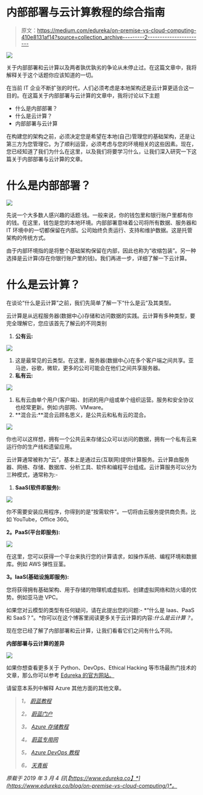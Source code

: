 # 内部部署与云计算教程的综合指南

> 原文：<https://medium.com/edureka/on-premise-vs-cloud-computing-410e8131af14?source=collection_archive---------2----------------------->

![](img/a8b2fcef2653d205a6ab3558fa87da18.png)

关于内部部署和云计算以及两者孰优孰劣的争论从未停止过。在这篇文章中，我将解释关于这个话题你应该知道的一切。

在当前 IT 企业不断扩张的时代，人们必须考虑是本地架构还是云计算更适合这一目的。在这篇关于内部部署与云计算的文章中，我将讨论以下主题

*   什么是内部部署？
*   什么是云计算？
*   内部部署与云计算

在构建您的架构之前，必须决定您是希望在本地(自己)管理您的基础架构，还是让第三方为您管理它。为了顺利运营，必须考虑与您的环境相关的这些因素。现在，您已经知道了我们为什么在这里，以及我们将要学习什么，让我们深入研究一下这篇关于内部部署与云计算的文章。

# 什么是内部部署？

![](img/6ef8a7c927d3556fad91a536ec02ad5e.png)

先说一个大多数人感兴趣的话题:钱。一般来说，你的钱包里和银行账户里都有你的钱。在这里，钱包是您的本地环境。内部部署意味着公司将所有数据、服务器和 IT 环境中的一切都保留在内部。公司始终负责运行、支持和维护数据。这是托管架构的传统方式。

由于内部环境指的是将整个基础架构保留在内部，因此也称为“收缩包装”。另一种选择是云计算(存在你银行账户里的钱)。我们再进一步，详细了解一下云计算。

# 什么是云计算？

在谈论“什么是云计算”之前，我们先简单了解一下“什么是云”及其类型。

云计算是从远程服务器(数据中心)存储和访问数据的实践。云计算有多种类型，要完全理解它，您应该首先了解云的不同类别

1.  **公有云:**

![](img/1fe1d310a8febfd5cb074d483fff1a88.png)

1.  这是最常见的云类型。在这里，服务器(数据中心)在多个客户端之间共享。亚马逊，谷歌，微软，更多的公司可能会在他们之间共享服务器。
2.  **私有云:**

![](img/e3a225b160cbc8f1bf8367373c2dd3be.png)

1.  私有云由单个用户(客户端)、封闭的用户组或单个组织运营。服务和安全协议也经常更新。例如:内部网、VMware。
2.  **混合云:**混合云顾名思义，是公共云和私有云的混合。

![](img/d9a74426147a530960224fa740271ce8.png)

你也可以这样想，拥有一个公共云来存储公众可以访问的数据，拥有一个私有云来运行你的生产线和遗留应用。

云计算通常被称为“云”，基本上是通过云(互联网)提供计算服务。云计算由服务器、网络、存储、数据库、分析工具、软件和编程平台组成。云计算服务可以分为三种模式，通常称为:-

1.  **SaaS(软件即服务):**

![](img/4dc6935206576250663f214ff747fdc6.png)

你不需要安装应用程序，你得到的是“按需软件”。一切将由云服务提供商负责。比如 YouTube，Office 360。

**2。PaaS(平台即服务):**

![](img/bb225e3e731d4eeff73436d68f060435.png)

在这里，您可以获得一个平台来执行您的计算请求，如操作系统、编程环境和数据库。例如 AWS 弹性豆茎。

**3。IaaS(基础设施即服务):**

您将获得拥有基础架构、用于存储的物理机或虚拟机、创建虚拟网络和防火墙的优势。例如亚马逊 VPC。

如果您对云模型的类型有任何疑问，请在此提出您的问题:- *“什么是 Iaas、PaaS 和 SaaS？”。*你可以在这个博客里阅读更多关于云计算的内容:*什么是云计算？*。

现在您已经了解了内部部署和云计算，让我们看看它们之间有什么不同。

**内部部署与云计算的差异**

![](img/1cdd509c68b31540685e16ef9d8c9df6.png)

如果你想查看更多关于 Python、DevOps、Ethical Hacking 等市场最热门技术的文章，那么你可以参考 [Edureka 的官方网站。](https://www.edureka.co/blog/?utm_source=medium&utm_medium=content-link&utm_campaign=on-premise-vs-cloud-computing/)

请留意本系列中解释 Azure 其他方面的其他文章。

> *1。* [*蔚蓝教程*](/edureka/azure-tutorial-5a97e30ee9a7)
> 
> *2。* [*蔚蓝门户*](/edureka/azure-portal-all-you-need-to-know-about-the-azure-console-8ade1effa474)
> 
> *3。* [*Azure 存储教程*](/edureka/azure-storage-tutorial-an-introduction-to-azure-storage-dae8fd8f555c)
> 
> *4。* [*蔚蓝专用网*](/edureka/azure-virtual-network-securing-your-applications-using-vpc-744eba3aa5b1)
> 
> *5。* [*Azure DevOps 教程*](/edureka/azure-devops-cf755fb334ae)
> 
> *6。* [*天青板*](/edureka/azure-boards-ce093b2688bb)

*原载于 2019 年 3 月 4 日*[*【https://www.edureka.co】*](https://www.edureka.co/blog/on-premise-vs-cloud-computing/)*。*